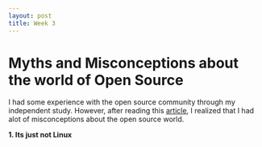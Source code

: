 ```yaml
---
layout: post
title: Week 3
---
```



# Myths and Misconceptions about the world of Open Source

I had some experience with the open source community through my independent study. However, after reading this [article](stechrepublic.com/blog/10-things/10-things-you-should-know-about-open-source-before-you-use-it/), I realized that I had alot of misconceptions about the open source world.

**1. Its just not Linux**

